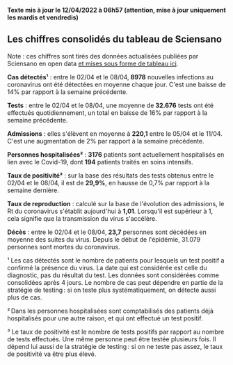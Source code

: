 <strong>Texte mis à jour le 12/04/2022 à 06h57 (attention, mise à jour uniquement les mardis et vendredis)</strong><h2>Les chiffres consolidés du tableau de Sciensano</h2><p>Note : ces chiffres sont tirés des données actualisées publiées par Sciensano en open data <a href='https://datastudio.google.com/embed/u/0/reporting/c14a5cfc-cab7-4812-848c-0369173148ab/page/ZwmOB_blank'>et mises sous forme de tableau ici</a>.<p><strong>Cas détectés¹</strong> : entre le 02/04 et le 08/04,<strong> 8978</strong> nouvelles infections au coronavirus ont été détectées en moyenne chaque jour. C'est une baisse de 14% par rapport à la semaine précédente.<p><strong>Tests</strong> : entre le 02/04 et le 08/04, une moyenne de<strong> 32.676</strong> tests ont été effectués quotidiennement, un total en baisse de 16% par rapport à la semaine précédente.<p><strong>Admissions</strong> : elles s'élèvent en moyenne à <strong> 220,1</strong> entre le 05/04 et le 11/04. C'est une augmentation de 2% par rapport à la semaine précédente.<p><strong>Personnes hospitalisées²</strong> : <strong>3176</strong> patients sont actuellement hospitalisés en lien avec le Covid-19, dont <strong>194</strong> patients traités en soins intensifs.<p><strong>Taux de positivité³</strong> : sur la base des résultats des tests obtenus entre le 02/04 et le 08/04, il est de <strong>29,9%</strong>, en hausse de 0,7% par rapport à la semaine dernière.<p><strong>Taux de reproduction</strong> : calculé sur la base de l'évolution des admissions, le Rt du coronavirus s'établit aujourd'hui à <strong>1,01</strong>. Lorsqu'il est supérieur à 1, cela signifie que la transmission du virus s'accélère.<p><strong>Décès</strong> : entre le 02/04 et le 08/04,<strong> 23,7</strong> personnes sont décédées en moyenne des suites du virus. Depuis le début de l'épidémie, 31.079 personnes sont mortes du coronavirus.<p>¹ Les cas détectés sont le nombre de patients pour lesquels un test positif a confirmé la présence du virus. La date qui est considérée est celle du diagnostic, pas du résultat du test. Les données sont considérées comme consolidées après 4 jours. Le nombre de cas peut dépendre en partie de la stratégie de testing : si on teste plus systématiquement, on détecte aussi plus de cas.<p>² Dans les personnes hospitalisées sont comptabilisés des patients déjà hospitalisés pour une autre raison, et qui ont effectué un test positif.<p>³ Le taux de positivité est le nombre de tests positifs par rapport au nombre de tests effectués. Une même personne peut être testée plusieurs fois. Il dépend lui aussi de la stratégie de testing : si on ne teste pas assez, le taux de positivité va être plus élevé.